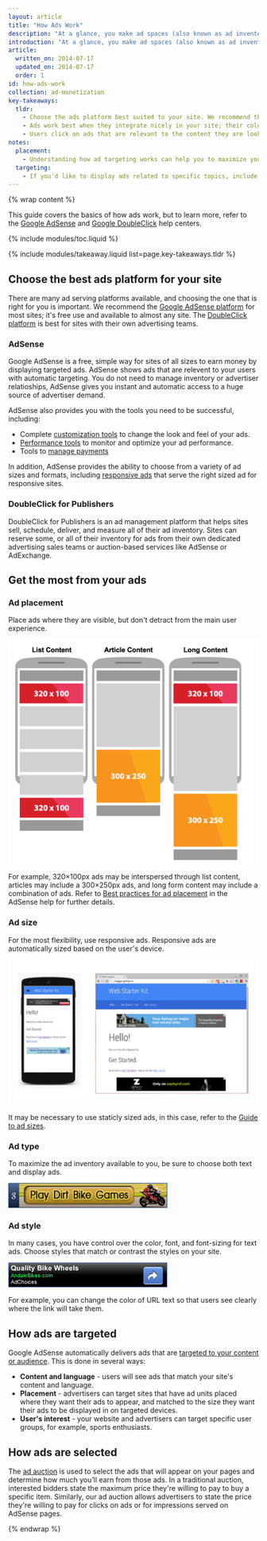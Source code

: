 ```yaml
---
layout: article
title: "How Ads Work"
description: "At a glance, you make ad spaces (also known as ad inventory) available on your site. Advertisers bid to show their ads on your site and the highest bid wins. You get paid when users click on the ads."
introduction: "At a glance, you make ad spaces (also known as ad inventory) available on your site. Advertisers bid to show their ads on your site and the highest bid wins. You get paid when users click on the ads."
article:
  written_on: 2014-07-17
  updated_on: 2014-07-17
  order: 1
id: how-ads-work
collection: ad-monetization
key-takeaways:
  tldr: 
    - Choose the ads platform best suited to your site. We recommend the AdSense platform for most sites, and the DoubleClick platform for sites with their own advertising teams.
    - Ads work best when they integrate nicely in your site; their color, content, size, and location enhance user experience. 
    - Users click on ads that are relevant to the content they are looking for; understand how ads targeting works so that you can maximize your revenue.
notes:
  placement:
    - Understanding how ad targeting works can help you to maximize your revenue.
  targeting:
    - If you'd like to display ads related to specific topics, include complete sentences and paragraphs about these topics.
---
```


{% wrap content %}

This guide covers the basics of how ads work,
but to learn more, refer to the
<a href="https://support.google.com/adsense/answer/181947?hl=en">Google AdSense</a> and
<a href="https://support.google.com/dfp_sb/?utm_medium=et&utm_source=dfp_sb_support_tab&utm_campaign=dfp_sb#topic=13148">Google DoubleClick</a>
help centers.

{% include modules/toc.liquid %}

{% include modules/takeaway.liquid list=page.key-takeaways.tldr %}

## Choose the best ads platform for your site

There are many ad serving platforms available, and choosing the one that
is right for you is important. We recommend the
[Google AdSense platform](http://www.google.com/adsense/start/)
for most sites; it's free use and available to almost any site. The [DoubleClick platform](https://www.google.com/doubleclick/publishers/)
is best for sites with their own advertising teams.

### AdSense

Google AdSense is a free, simple way for sites of all sizes to earn money by 
displaying targeted ads. AdSense shows ads that are relevent to your users
with automatic targeting.  You do not need to manage inventory or advertiser
relatioships, AdSense gives you instant and automatic access to a huge source
of advertiser demand.

AdSense also provides you with the tools you need to be successful, including:

* Complete [customization tools](https://support.google.com/adsense/answer/160374?ref_topic=1307421) to change the look and feel of your ads.
* [Performance tools](https://support.google.com/adsense/answer/2973289?ref_topic=2717009) to monitor and optimize your ad performance.
* Tools to [manage payments](https://support.google.com/adsense/answer/2569265?hl=en&ref_topic=1727160)

In addition, AdSense provides the ability to choose from a variety of ad 
sizes and formats, including
[responsive ads](https://support.google.com/adsense/answer/3213689) that serve
the right sized ad for responsive sites.


### DoubleClick for Publishers

DoubleClick for Publishers is an ad management platform that helps sites 
sell, schedule, deliver, and measure all of their ad inventory. Sites can
reserve some, or all of their inventory for ads from their own dedicated
advertising sales teams or auction-based services like AdSense or AdExchange.

## Get the most from your ads

### Ad placement
Place ads where they are visible, but don't detract from the main user experience. 

<img src="images/mobile_ads_placement.png" alt="Common examples of where to place mobile ads">

For example, 320&times;100px ads may be interspersed through list content, articles may
include a 300&times;250px ads, and long form content may include a combination
of ads.  Refer to [Best practices for ad placement](https://support.google.com/adsense/answer/1282097?ref_topic=1307438)
in the AdSense help for further details. 

### Ad size
For the most flexibility, use responsive ads. Responsive ads are automatically
sized based on the user's device. 

<img src="images/ads_sample.png" alt="Page with sample ads">

It may be necessary to use staticly sized ads, in this case, refer to
the [Guide to ad sizes](https://support.google.com/adsense/answer/6002621?ref_topic=1307421).


### Ad type
To maximize the ad inventory available to you, be sure to choose both
text and display ads.

<img src="images/mobileimage.png">

### Ad style
In many cases, you have control over the color, font, and font-sizing for 
text ads. Choose styles that match or contrast the styles on your site. 

<img src="images/mobiletext_withcolor.png">

For example, you can change the color of URL text so that users see clearly
where the link will take them.


## How ads are targeted
Google AdSense automatically delivers ads that are [targeted to your content 
or audience](https://support.google.com/adsense/answer/9713?ref_topic=1628432).
This is done in several ways:

* **Content and language** - users will see ads that match your site's content
and language.
* **Placement** - advertisers can target sites that have ad units placed 
where they want their ads to appear, and matched to the size they want their 
ads to be displayed in on targeted devices.
* **User's interest** - your website and advertisers can target specific user 
groups, for example, sports enthusiasts.


## How ads are selected
The [ad auction](https://support.google.com/adsense/answer/160525?hl=en&ref_topic=1628432)
is used to select the ads that will appear on your pages and determine how
much you’ll earn from those ads. In a traditional auction, interested bidders 
state the maximum price they're willing to pay to buy a specific item. 
Similarly, our ad auction allows advertisers to state the price they're 
willing to pay for clicks on ads or for impressions served on AdSense pages.

{% endwrap %}
